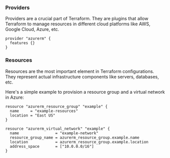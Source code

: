 
### Providers
Providers are a crucial part of Terraform. They are plugins that allow Terraform to manage resources in different cloud platforms like AWS, Google Cloud, Azure, etc.

```hcl
provider "azurerm" {
  features {}
}
```

### Resources
Resources are the most important element in Terraform configurations. They represent actual infrastructure components like servers, databases, etc.

Here's a simple example to provision a resource group and a virtual network in Azure:

```hcl
resource "azurerm_resource_group" "example" {
  name     = "example-resources"
  location = "East US"
}

resource "azurerm_virtual_network" "example" {
  name                = "example-network"
  resource_group_name = azurerm_resource_group.example.name
  location            = azurerm_resource_group.example.location
  address_space       = ["10.0.0.0/16"]
}

```